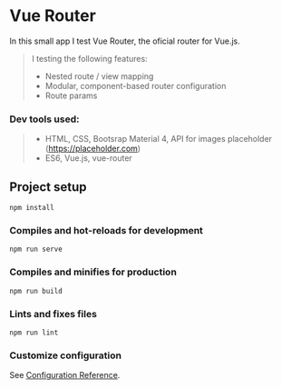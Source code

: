 # Vue Router

In this small app I test Vue Router, the oficial router for Vue.js.
> I testing the following features:
> - Nested route / view mapping
> - Modular, component-based router configuration
> - Route params

### Dev tools used:

> - HTML, CSS, Bootsrap Material 4, API for images placeholder (https://placeholder.com)
> - ES6, Vue.js, vue-router


## Project setup
```
npm install
```

### Compiles and hot-reloads for development
```
npm run serve
```

### Compiles and minifies for production
```
npm run build
```

### Lints and fixes files
```
npm run lint
```

### Customize configuration
See [Configuration Reference](https://cli.vuejs.org/config/).
